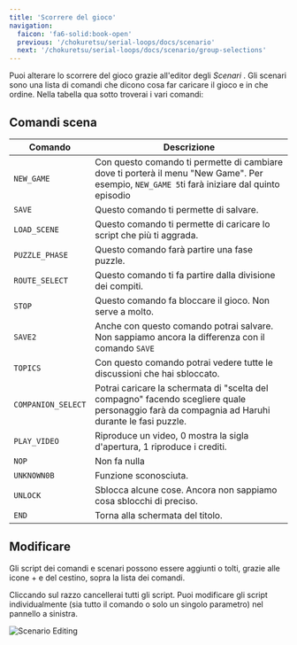 ```yaml
---
title: 'Scorrere del gioco'
navigation:
  faicon: 'fa6-solid:book-open'
  previous: '/chokuretsu/serial-loops/docs/scenario'
  next: '/chokuretsu/serial-loops/docs/scenario/group-selections'
---
```

Puoi alterare lo scorrere del gioco grazie all'editor degli _Scenari_ . Gli scenari sono una lista di comandi che dicono cosa far caricare il gioco e
in che ordine. Nella tabella qua sotto troverai i vari comandi:

## Comandi scena
| Comando | Descrizione |
|---------|-------------|
| `NEW_GAME` | Con questo comando ti permette di cambiare dove ti porterà il menu "New Game". Per esempio, `NEW_GAME 5`ti farà iniziare dal quinto episodio |
| `SAVE` | Questo comando ti permette di salvare. |
| `LOAD_SCENE` | Questo comando ti permette di caricare lo script che più ti aggrada. |
| `PUZZLE_PHASE` | Questo comando farà partire una fase puzzle. |
| `ROUTE_SELECT` | Questo comando ti fa partire dalla divisione dei compiti. |
| `STOP` | Questo comando fa bloccare il gioco. Non serve a molto. |
| `SAVE2` | Anche con questo comando potrai salvare. Non sappiamo ancora la differenza con il comando `SAVE`|
| `TOPICS` | Con questo comando potrai vedere tutte le discussioni che hai sbloccato. |
| `COMPANION_SELECT` | Potrai caricare la schermata di "scelta del compagno" facendo scegliere quale personaggio farà da compagnia ad Haruhi durante le fasi puzzle. |
| `PLAY_VIDEO` | Riproduce un video, 0 mostra la sigla d'apertura, 1 riproduce i crediti. |
| `NOP` | Non fa nulla |
| `UNKNOWN0B` | Funzione sconosciuta. |
| `UNLOCK` | Sblocca alcune cose. Ancora non sappiamo cosa sblocchi di preciso. |
| `END` | Torna alla schermata del titolo. |

## Modificare
Gli script dei comandi e scenari possono essere aggiunti o tolti, grazie alle icone + e del cestino, sopra la lista dei comandi.  

Cliccando sul razzo cancellerai tutti gli script. Puoi modificare gli script individualmente (sia tutto il comando o solo un singolo parametro) nel pannello a sinistra.

![Scenario Editing](/images/chokuretsu/serial-loops/scenario-editing.png)